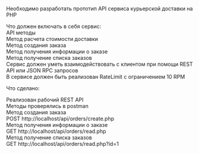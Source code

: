 Необходимо разработать прототип API сервиса курьерской доставки на PHP

Что должен включать в себя сервис:<br>
API методы<br>
Метод расчета стоимости доставки<br>
Метод создания заказа<br>
Метод получения информации о заказе<br>
Метод получение списка заказов<br>
Сервис должен уметь взаимодействовать с клиентом при помощи REST API или JSON RPC запросов<br>
В сервисе должен быть реализован RateLimit с ограничением 10 RPM<br>

Что сделано:

Реализован рабочий REST API<br>
Методы проверялись в postman<br>
Метод создания заказа<br>
POST http://localhost/api/orders/create.php<br>
Метод получения информации о заказе<br>
GET http://localhost/api/orders/read.php<br>
Метод получение списка заказов<br>
GET http://localhost/api/orders/read.php?id=1<br>
